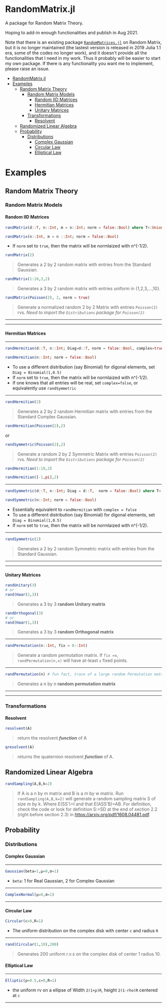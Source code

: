 # RandomMatrix.jl

A package for Random Matrix Theory.

Hoping to add-in enough functionalities and publish in Aug 2021.

Note that there is an existing package [`RandomMatrices.jl`](https://github.com/JuliaMath/RandomMatrices.jl) on Random Matrix, but it is no longer maintained (the lastest version is released in 2019 Julia 1.1 era, some of the codes no longer work), and it doesn't provide all the functionalities that I need in my work.  Thus it probably will be easier to start my own package.  If there is any functionality you want me to implement, please raise an issue.

- [RandomMatrix.jl](#randommatrixjl)
- [Examples](#examples)
  - [Random Matrix Theory](#random-matrix-theory)
    - [Random Matrix Models](#random-matrix-models)
      - [Random IID Matrices](#random-iid-matrices)
      - [Hermitian Matrices](#hermitian-matrices)
      - [Unitary Matrices](#unitary-matrices)
    - [Transformations](#transformations)
      - [Resolvent](#resolvent)
  - [Randomized Linear Algebra](#randomized-linear-algebra)
  - [Probability](#probability)
    - [Distributions](#distributions)
      - [Complex Gaussian](#complex-gaussian)
      - [Circular Law](#circular-law)
      - [Elliptical Law](#elliptical-law)

# Examples

## Random Matrix Theory

### Random Matrix Models

#### Random IID Matrices

```julia
randMatrix(d::T, n::Int, m = n::Int; norm = false::Bool) where T<:Union{Distribution{Univariate},DataType,AbstractArray, Tuple}

randMatrix(n::Int, m = n ::Int; norm = false::Bool)
```
- If `norm` set to `true`, then the matrix will be normlaized with n^(-1/2).  

```julia
randMatrix(2)
``` 
>Generates a 2 by 2 random matrix with entries from the Standard  Gaussian.
```julia
randMatrix(1:10,3,2)
``` 
>Generates a 3 by 2 random  matrix with entries uniform in {1,2,3,...,10}.

```julia
randMatrix(Poisson(2), 2, norm = true)
``` 

>Generate a normalized random 2 by 2  Matrix with entries  `Poisson(2)` rvs. 
>*Need to import the `Distributions` package for `Poisson(2)`*

***
***
#### Hermitian Matrices
***
```julia
randHermitian(d::T, n::Int; Diag=d::T, norm = false::Bool, complex=true::Bool) where T<:Union{Distribution{Univariate},DataType,AbstractArray, Tuple}

randHermitian(n::Int; norm = false::Bool)
```
- To use a different distribution (say Binomial) for digonal elements, set `Diag = Binomial(1,0.5)`
- If `norm` set to `true`, then the matrix will be normlaized with n^(-1/2).  
- If one knows that all entries will be real, set `complex=false`,
    or equivalently use `randSymmetric`
***
```julia
randHermitian(2)
``` 
>Generates a 2 by 2 random Hermitian matrix with entries from the Standard Complex Gaussian.
```julia
randHermitian(Poisson(2),2)
``` 
or
```julia
randSymmetric(Poisson(2),2)
```
>Generate a random 2 by 2 Symmetric Matrix with entries  `Poisson(2)` rvs. 
>*Need to import the `Distributions` package for `Poisson(2)`*
```julia
randHermitian(1:10,2)
``` 
```julia
randHermitian([-1,pi],2)
```
***
```julia
randSymmetric(d::T, n::Int; Diag = d::T,  norm = false::Bool) where T<:Union{Distribution{Univariate},DataType,AbstractArray, Tuple}

randSymmetric(n::Int; norm = false::Bool)
```
- Essentially equivalent to `randHermitian` with `complex = false`
- To use a different distribution (say Binomial) for digonal elements, set `Diag = Binomial(1,0.5)`
- If `norm` set to `true`, then the matrix will be normlaized with n^(-1/2).
***  
```julia
randSymmetric(2)
``` 
>Generates a 2 by 2 random Symmetric matrix with entries from the Standard Gaussian.

***
***
#### Unitary Matrices 
```julia
randUnitary(3)
# or
rand(Haar(2,3))
``` 
>Generates a 3 by 3 **random Unitary matrix** 
```julia
randOrthogonal(3)
# or
rand(Haar(1,3))
```
>Generates a 3 by 3 **random Orthogonal matrix**
***
```julia
randPermutation(n::Int, fix = 0::Int) 
```
>Generate a random permutation matrix.  If `fix =x`, 
>`randPermutation(n,x)` will have at-least `x` fixed points.
***
```julia
randPermutation(n) # fun fact, trace of a large random Permutation matrix is a Poisson(1) rv.
```
> Generates a  n by n **random permutation matrix**
***
***

### Transformations
#### Resolvent
```julia
resolvent(A)
```
>return the resolvent ***function*** of A
```julia
qresolvent(A)
```
>returns the quaternion resolvent ***function*** of A.
## Randomized Linear Algebra
 ```julia
 randSampling(A,B,k=2)
 ```  
>If A is a n by m matrix and B is a m by w matrix.  Run `randSampling(A,B,k=2)` will generate a random  sampling matrix S of size m by k. Where E(SS')=I and 
  that E(ASS'B)=AB.  For definition, check the code or look for definition S:=SD at the end of section 2.2 (right before section 2.3) in https://arxiv.org/pdf/1608.04481.pdf.

## Probability
### Distributions
#### Complex Gaussian
***
```julia
Gaussian(beta=1,μ=0,σ=1)
````
- `beta`: 1 for Real Gaussian, 2 for Complex Gaussian 
***
```julia
ComplexNormal(μ=0,σ=1) 
```
***
#### Circular Law
```julia
Circular(c=0,R=1)
```
- The uniform distribution on the complex disk with center `c` and radius `R`
***

```julia
rand(Circular(1,10),200)
```
> Generates 200 uniform r.v.s on the complex disk of center 1 radius 10.

#### Elliptical Law
***
```julia
Elliptic(ρ=0.5,c=0,R=1)
```
- the uniform rv on a ellipse of Width `2(1+ρ)R`, height `2(1-rho)R` centered at `c`
***